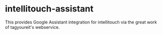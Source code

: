 # intellitouch-assistant

This provides Google Assistant integration for intellitouch via the great work of tagyoureit's webservice.
